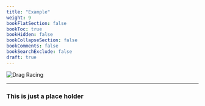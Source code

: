 ```yaml
---                                                                                                                                                                                
title: "Example"
weight: 9
bookFlatSection: false
bookToc: true
bookHidden: false
bookCollapseSection: false
bookComments: false
bookSearchExclude: false
draft: true
---
```



![Drag Racing](/images/images.png)

---

### This is just a place holder

